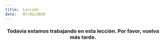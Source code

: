 ```yaml
---
title:  Lección
date:   07/03/2020
---
```


### <center>Todavía estamos trabajando en esta lección. Por favor, vuelva más tarde.</center>